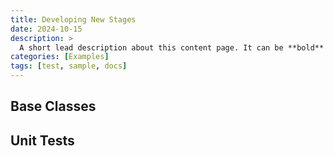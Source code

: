 ```yaml
---
title: Developing New Stages
date: 2024-10-15
description: >
  A short lead description about this content page. It can be **bold** or _italic_ and can be split over multiple paragraphs.
categories: [Examples]
tags: [test, sample, docs]
---
```


## Base Classes


## Unit Tests